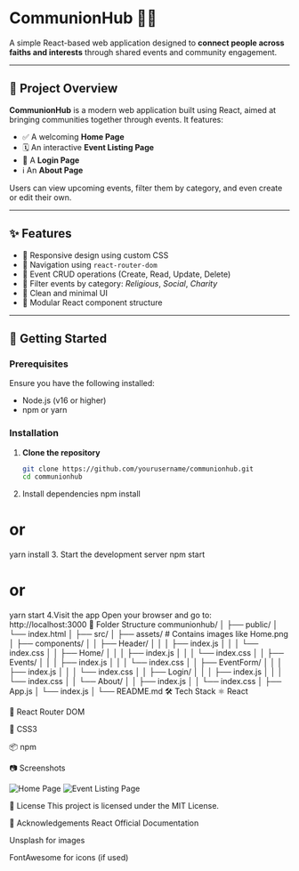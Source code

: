 # CommunionHub 🙏🌐

A simple React-based web application designed to **connect people across faiths and interests** through shared events and community engagement.

---

## 📌 Project Overview

**CommunionHub** is a modern web application built using React, aimed at bringing communities together through events. It features:

- ✅ A welcoming **Home Page**
- 🗓️ An interactive **Event Listing Page**
- 🔐 A **Login Page**
- ℹ️ An **About Page**

Users can view upcoming events, filter them by category, and even create or edit their own.

---

## ✨ Features

- 🔹 Responsive design using custom CSS
- 🔹 Navigation using `react-router-dom`
- 🔹 Event CRUD operations (Create, Read, Update, Delete)
- 🔹 Filter events by category: *Religious*, *Social*, *Charity*
- 🔹 Clean and minimal UI
- 🔹 Modular React component structure

---

## 🚀 Getting Started

### Prerequisites

Ensure you have the following installed:

- Node.js (v16 or higher)
- npm or yarn

### Installation

1. **Clone the repository**
   ```bash
   git clone https://github.com/yourusername/communionhub.git
   cd communionhub
2. Install dependencies
  npm install
  # or
  yarn install
3. Start the development server
  npm start
  # or
  yarn start
4.Visit the app Open your browser and go to:
  http://localhost:3000
🧾 Folder Structure
  communionhub/
│
├── public/
│   └── index.html
│
├── src/
│   ├── assets/              # Contains images like Home.png
│   ├── components/
│   │   ├── Header/
│   │   │   ├── index.js
│   │   │   └── index.css
│   │   ├── Home/
│   │   │   ├── index.js
│   │   │   └── index.css
│   │   ├── Events/
│   │   │   ├── index.js
│   │   │   └── index.css
│   │   ├── EventForm/
│   │   │   ├── index.js
│   │   │   └── index.css
│   │   ├── Login/
│   │   │   ├── index.js
│   │   │   └── index.css
│   │   └── About/
│   │       ├── index.js
│   │       └── index.css
│   ├── App.js
│   └── index.js
│
└── README.md
🛠️ Tech Stack
⚛️ React

🧭 React Router DOM

🎨 CSS3

📦 npm

📷 Screenshots

![Home Page](./src/assets/home-screenshot.png)
![Event Listing Page](./src/assets/events-screenshot.png)

📃 License
This project is licensed under the MIT License.

🙌 Acknowledgements
React Official Documentation

Unsplash for images

FontAwesome for icons (if used)


  
